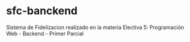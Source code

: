 # sfc-banckend
Sistema de Fidelizacion realizado en la materia Electiva 5: Programación Web - Backend - Primer Parcial

